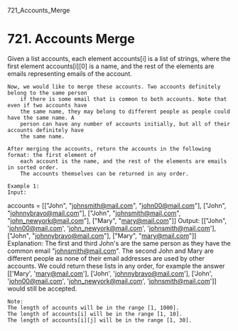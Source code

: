 721_Accounts_Merge
# 721. Accounts Merge

Given a list accounts, each element accounts[i] is a list of
        strings, where the first element accounts[i][0] is a name, and the rest
        of the elements are emails representing emails of the account.

    Now, we would like to merge these accounts. Two accounts definitely belong to the same person
        if there is some email that is common to both accounts. Note that even if two accounts have
        the same name, they may belong to different people as people could have the same name. A
        person can have any number of accounts initially, but all of their accounts definitely have
        the same name.

    After merging the accounts, return the accounts in the following format: the first element of
        each account is the name, and the rest of the elements are emails in sorted order.
        The accounts themselves can be returned in any order.

    Example 1:
    Input:
accounts = [["John", "johnsmith@mail.com", "john00@mail.com"], ["John", "johnnybravo@mail.com"], ["John", "johnsmith@mail.com", "john_newyork@mail.com"], ["Mary", "mary@mail.com"]]
Output: [["John", 'john00@mail.com', 'john_newyork@mail.com', 'johnsmith@mail.com'],  ["John", "johnnybravo@mail.com"], ["Mary", "mary@mail.com"]]
Explanation:
The first and third John's are the same person as they have the common email "johnsmith@mail.com".
The second John and Mary are different people as none of their email addresses are used by other accounts.
We could return these lists in any order, for example the answer [['Mary', 'mary@mail.com'], ['John', 'johnnybravo@mail.com'],
['John', 'john00@mail.com', 'john_newyork@mail.com', 'johnsmith@mail.com']] would still be accepted.

    

    Note:
    The length of accounts will be in the range [1, 1000].
    The length of accounts[i] will be in the range [1, 10].
    The length of accounts[i][j] will be in the range [1, 30].